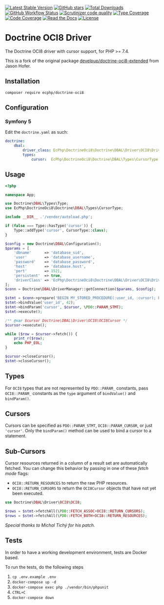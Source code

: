 [![Latest Stable Version](https://img.shields.io/packagist/v/ecphp/doctrine-oci8.svg?style=flat-square)](https://packagist.org/packages/ecphp/doctrine-oci8)
 [![GitHub stars](https://img.shields.io/github/stars/ecphp/doctrine-oci8.svg?style=flat-square)](https://packagist.org/packages/ecphp/doctrine-oci8)
 [![Total Downloads](https://img.shields.io/packagist/dt/ecphp/doctrine-oci8.svg?style=flat-square)](https://packagist.org/packages/ecphp/doctrine-oci8)
 [![GitHub Workflow Status](https://img.shields.io/github/workflow/status/ecphp/doctrine-oci8/Continuous%20Integration/master?style=flat-square)](https://github.com/ecphp/doctrine-oci8/actions)
 [![Scrutinizer code quality](https://img.shields.io/scrutinizer/quality/g/ecphp/doctrine-oci8/master.svg?style=flat-square)](https://scrutinizer-ci.com/g/ecphp/doctrine-oci8/?branch=master)
 [![Type Coverage](https://shepherd.dev/github/ecphp/doctrine-oci8/coverage.svg)](https://shepherd.dev/github/ecphp/doctrine-oci8)
 [![Code Coverage](https://img.shields.io/scrutinizer/coverage/g/ecphp/doctrine-oci8/master.svg?style=flat-square)](https://scrutinizer-ci.com/g/ecphp/doctrine-oci8/?branch=master)
 [![Read the Docs](https://img.shields.io/readthedocs/ecphp-doctrine-oci8?style=flat-square)](https://ecphp-doctrine-oci8.readthedocs.io/)
 [![License](https://img.shields.io/packagist/l/ecphp/doctrine-oci8.svg?style=flat-square)](https://packagist.org/packages/ecphp/doctrine-oci8)

# Doctrine OCI8 Driver

The Doctrine OCI8 driver with cursor support, for PHP >= 7.4.

This is a fork of the original package [develpup/doctrine-oci8-extended][http develpup/doctrine-oci8-extended] from Jason Hofer.

## Installation

`composer require ecphp/doctrine-oci8`

## Configuration

### Symfony 5

Edit the `doctrine.yaml` as such:

```yaml
doctrine:
    dbal:
        driver_class: EcPhp\DoctrineOci8\Doctrine\DBAL\Driver\OCI8\Driver
        types:
            cursor:  EcPhp\DoctrineOci8\Doctrine\DBAL\Types\CursorType
```

## Usage
```php
<?php

namespace App;

use Doctrine\DBAL\Types\Type;
use EcPhp\DoctrineOci8\Doctrine\DBAL\Types\CursorType;

include __DIR__ .'/vendor/autoload.php';

if (false === Type::hasType('cursor')) {
    Type::addType('cursor', CursorType::class);
}

$config = new Doctrine\DBAL\Configuration();
$params = [
    'dbname'      => 'database_sid',
    'user'        => 'database_username',
    'password'    => 'database_password',
    'host'        => 'database.host',
    'port'        => 1521,
    'persistent'  => true,
    'driverClass' => 'EcPhp\DoctrineOci8\Doctrine\DBAL\Driver\OCI8\Driver',
];
$conn = Doctrine\DBAL\DriverManager::getConnection($params, $config);

$stmt = $conn->prepare('BEGIN MY_STORED_PROCEDURE(:user_id, :cursor); END;');
$stmt->bindValue('user_id', 42);
$stmt->bindParam('cursor', $cursor, \PDO::PARAM_STMT);
$stmt->execute();

/** @var $cursor Doctrine\DBAL\Driver\OCI8\OCI8Cursor */
$cursor->execute();

while ($row = $cursor->fetch()) {
    print_r($row);
    echo PHP_EOL;
}

$cursor->closeCursor();
$stmt->closeCursor();
```

## Types

For `OCI8` types that are not represented by `PDO::PARAM_` constants, pass
`OCI8::PARAM_` constants as the `type` argument of `bindValue()` and
`bindParam()`.

## Cursors

Cursors can be specified as `PDO::PARAM_STMT`, `OCI8::PARAM_CURSOR`, or just
`'cursor'`. Only the `bindParam()` method can be used to bind a cursor to
a statement.

## Sub-Cursors

Cursor resources returned in a column of a result set are automatically fetched.
You can change this behavior by passing in one of these *fetch mode* flags:

- `OCI8::RETURN_RESOURCES` to return the raw PHP resources.
- `OCI8::RETURN_CURSORS` to return the `OCI8Cursor` objects that have not
   yet been executed.

```php
use Doctrine\DBAL\Driver\OCI8\OCI8;

$rows = $stmt->fetchAll(\PDO::FETCH_ASSOC+OCI8::RETURN_CURSORS);
$rows = $stmt->fetchAll(\PDO::FETCH_BOTH+OCI8::RETURN_RESOURCES);
```

*Special thanks to Michal Tichý for his patch.*

## Tests

In order to have a working development environment, tests are Docker based.

To run the tests, do the following steps

1. `cp .env.example .env`
2. `docker-compose up -d`
3. `docker-compose exec php ./vendor/bin/phpunit`
4. `CTRL+C`
5. `docker-compose down`


[http develpup/doctrine-oci8-extended]: https://github.com/jasonhofer/doctrine-oci8-extended
